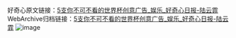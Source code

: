 好奇心原文链接：[5支你不可不看的世界杯创意广告_娱乐_好奇心日报-陆云霏](https://www.qdaily.com/articles/1130.html)
WebArchive归档链接：[5支你不可不看的世界杯创意广告_娱乐_好奇心日报-陆云霏](http://web.archive.org/web/20190623145648/https://www.qdaily.com/articles/1130.html)
![image](http://ww3.sinaimg.cn/large/007d5XDply1g3v49vraptj30u043n4qp)